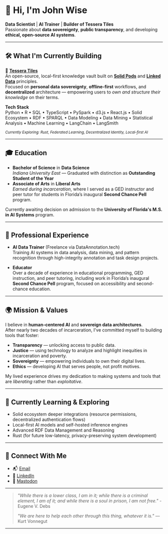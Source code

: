 # 👋 Hi, I'm John Wise

**Data Scientist** | **AI Trainer** | **Builder of Tessera Tiles**  
Passionate about **data sovereignty**, **public transparency**, and developing **ethical, open-source AI systems**.

---

## 🛠️ What I'm Currently Building

🚀 **[Tessera Tiles](https://github.com/JohnWWise/tessera-tiles)**  
An open-source, local-first knowledge vault built on **[Solid Pods](https://solidproject.org/)** and **[Linked Data](https://en.wikipedia.org/wiki/Linked_data)** principles.  
Focused on **personal data sovereignty**, **offline-first** workflows, and **decentralized** architecture — empowering users to *own and structure their knowledge* on their terms.

**Tech Stack**  
Python • R • SQL • TypeScript • PySpark • d3.js • React.js • Solid Ecosystem • RDF • SPARQL • Data Modeling • Data Mining • Statistical Analysis • Machine Learning • LangChain • LangSmith

<small><i>Currently Exploring: Rust, Federated Learning, Decentralized Identity, Local-first AI</i></small>

---

## 🎓 Education

- **Bachelor of Science** in **Data Science**  
  *Indiana University East* — Graduated with distinction as **Outstanding Student of the Year**
- **Associate of Arts** in **Liberal Arts**  
  *Earned during incarceration*, where I served as a GED instructor and peer tutor for students in Florida’s inaugural **Second Chance Pell** program.

Currently awaiting decision on admission to the **University of Florida's M.S. in AI Systems** program.

---

## 💼 Professional Experience

- **AI Data Trainer** (Freelance via DataAnnotation.tech)  
  Training AI systems in data analysis, data mining, and pattern recognition through high-integrity annotation and task design projects.

- **Educator**  
  Over a decade of experience in educational programming, GED instruction, and peer tutoring, including work in Florida’s inaugural **Second Chance Pell** program, focused on accessibility and second-chance education.

---

## 🌍 Mission & Values

I believe in **human-centered AI** and **sovereign data architectures**.  
After nearly two decades of incarceration, I've committed myself to building tools that foster:

- **Transparency** — unlocking access to public data.
- **Justice** — using technology to analyze and highlight inequities in incarceration and poverty.
- **Sovereignty** — empowering individuals to own their digital lives.
- **Ethics** — developing AI that serves people, not profit motives.

My lived experience drives my dedication to making systems and tools that are *liberating* rather than *exploitative*.

---

## 🌱 Currently Learning & Exploring

- Solid ecosystem deeper integrations (resource permissions, decentralized authentication flows)
- Local-first AI models and self-hosted inference engines
- Advanced RDF Data Management and Reasoning
- Rust (for future low-latency, privacy-preserving system development)

---

## 🔗 Connect With Me

- 📬 [Email](mailto:jwalterwi@gmail.com)
- 💼 [LinkedIn](https://www.linkedin.com/in/john-wise-59aa97211/)
- 🐘 [Mastodon](https://mastodon.social/@johnwise)

---

> *"While there is a lower class, I am in it; while there is a criminal element, I am of it; and while there is a soul in prison, I am not free."* - Eugene V. Debs
> 
> *"We are here to help each other through this thing, whatever it is."* — Kurt Vonnegut  
---
